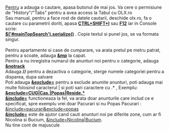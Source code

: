 <u>Pentru</u> a adauga o cautare, apasa butonul de mai jos. Va cere o permisiune de "History"/"Tabs" pentru a avea access la Tabul cu OLX.ro<br>
Sau manual, pentru a face rost de datele cautarii, deschide olx.ro, fa o cautare cu parametrii doriti, apasa <b><u>CTRL+SHIFT+I</u></b> sau <b><u>F12</u></b> iar in Console scrie:<br>
<b><u>$('#mainTopSearch').serialize()</u></b> . Copie textul si punel jos, se va formata singur.<br><br>
Pentru apartamente si case de cumparare, va arata pretul pe metru patrat, pentru a scoate, adauga <b><u>&mp</u></b> la capat.<br>
Pentru a nu inregistra numarul de anunturi noi pentru o categorie, adauga <b><u>&#x26;notrack</u></b><br>
Adauga <b>//</b> pentru a dezactiva o categorie, sterge numele categoriei pentru a disparea, dupa salvare <br>
Poti adauga <b><u>&exclude=</u></b> pentru a exclude anumite anunturi, poti adauga mai multe folosind caracterul | si poti sari caractere cu .* , Exemplu:
<b><u>&exclude=CUG|Cas.|Popas|Reside.*</u></b><br>
<b><u>&include=</u></b> functioneaza la fel, va arata doar anunturile care includ ce e specificat, spre exemplu vrei doar Pacurari si nu Popas Pacurari : <u>&include=pacurari&exclude=popas</u><br>
<b><u>&include=</u></b> este de ajutor cand cauti anunturi noi pe diferite zone, cum ar fi Nicolina si Bucium, <u>&include=Nicolina|Bucium</u>.<br>
Nu tine cont de majuscule<br><br>